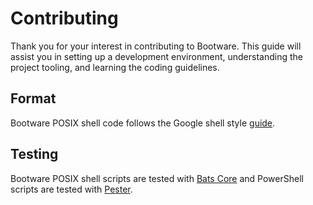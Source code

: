 # Contributing

Thank you for your interest in contributing to Bootware. This guide will assist
you in setting up a development environment, understanding the project tooling,
and learning the coding guidelines.

## Format

Bootware POSIX shell code follows the Google shell style
[guide](https://google.github.io/styleguide/shellguide.html).

## Testing

Bootware POSIX shell scripts are tested with
[Bats Core](https://github.com/bats-core/bats-core) and PowerShell scripts are
tested with [Pester](https://github.com/pester/Pester).
